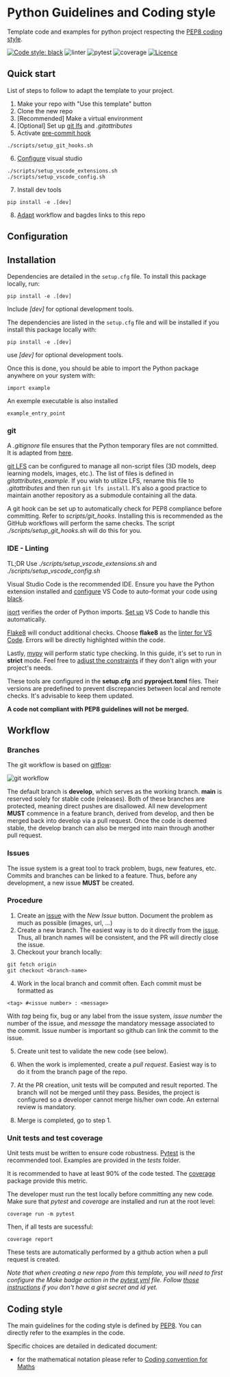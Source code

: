 # Python Guidelines and Coding style

Template code and examples for python project respecting the [PEP8 coding style](https://peps.python.org/pep-0008/).

[![Code style: black](https://img.shields.io/badge/code%20style-black-000000.svg)](https://github.com/psf/black) ![linter](https://github.com/pollen-robotics/python-coding-guidelines/actions/workflows/lint.yml/badge.svg) ![pytest](https://github.com/pollen-robotics/python-coding-guidelines/actions/workflows/pytest.yml/badge.svg) ![coverage](https://img.shields.io/endpoint?url=https://gist.githubusercontent.com/FabienDanieau/58642e8fe4589e710e26627e39ff92d7/raw/covbadge.json) [![Licence](https://img.shields.io/badge/licence-Apache%202.0-blue)](LICENSE)


## Quick start

List of steps to follow to adapt the template to your project.

1. Make your repo with "Use this template" button
2. Clone the new repo
3. [Recommended] Make a virtual environment
4. [Optional] Set up [git lfs](#git) and *.gitattributes*
5. Activate [pre-commit hook](#git)
```console
./scripts/setup_git_hooks.sh
```
6. [Configure](#ide---linting) visual studio
```console
./scripts/setup_vscode_extensions.sh
./scripts/setup_vscode_config.sh
```
7. Install dev tools
```console
pip install -e .[dev]
```
8. [Adapt](#unit-tests-and-test-coverage) workflow and bagdes links to this repo


## Configuration

## Installation

Dependencies are detailed in the `setup.cfg` file. To install this package locally, run:
```
pip install -e .[dev]
```
Include *[dev]* for optional development tools.

The dependencies are listed in the ```setup.cfg``` file and will be installed if you install this package locally with:
```
pip install -e .[dev]
```
use *[dev]* for optional development tools.


Once this is done, you should be able to import the Python package anywhere on your system with:
```console
import example
```

An exemple executable is also installed
```console
example_entry_point
```


### git

A *.gitignore* file ensures that the Python temporary files are not committed. It is adapted from [here](https://github.com/github/gitignore/blob/main/Python.gitignore).

[git LFS](https://git-lfs.com/) can be configured to manage all non-script files (3D models, deep learning models, images, etc.). The list of files is defined in *gitattributes_example*. If you wish to utilize LFS, rename this file to *.gitattributes* and then run ```git lfs install```. It's also a good practice to maintain another repository as a submodule containing all the data.

A git hook can be set up to automatically check for PEP8 compliance before committing. Refer to *scripts/git_hooks*. Installing this is recommended as the GitHub workflows will perform the same checks. The script *./scripts/setup_git_hooks.sh* will do this for you.


### IDE - Linting

TL;DR Use *./scripts/setup_vscode_extensions.sh* and *./scripts/setup_vscode_config.sh*

Visual Studio Code is the recommended IDE. Ensure you have the Python extension installed and [configure](https://dev.to/adamlombard/how-to-use-the-black-python-code-formatter-in-vscode-3lo0) VS Code to auto-format your code using [black](https://black.readthedocs.io).

[isort](https://pycqa.github.io/isort/) verifies the order of Python imports. [Set up](https://github.com/microsoft/vscode-isort#import-sorting-on-save) VS Code to handle this automatically.

[Flake8](https://flake8.pycqa.org) will conduct additional checks. Choose **flake8** as the [linter for VS Code](https://code.visualstudio.com/docs/python/linting). Errors will be directly highlighted within the code.

Lastly, [mypy](https://mypy.readthedocs.io/en/stable/index.html) will perform static type checking. In this guide, it's set to run in **strict** mode. Feel free to [adjust the constraints](https://mypy.readthedocs.io/en/stable/getting_started.html?highlight=strict#strict-mode-and-configuration) if they don't align with your project's needs.

These tools are configured in the **setup.cfg** and **pyproject.toml** files. Their versions are predefined to prevent discrepancies between local and remote checks. It's advisable to keep them updated.


**A code not compliant with PEP8 guidelines will not be merged.**

## Workflow

### Branches

The git workflow is based on [gitflow](https://www.atlassian.com/git/tutorials/comparing-workflows/gitflow-workflow):

![git workflow](https://wac-cdn.atlassian.com/dam/jcr:34c86360-8dea-4be4-92f7-6597d4d5bfae/02%20Feature%20branches.svg?cdnVersion=805)

The default branch is **develop**, which serves as the working branch. **main** is reserved solely for stable code (releases). Both of these branches are protected, meaning direct pushes are disallowed. All new development **MUST** commence in a feature branch, derived from develop, and then be merged back into develop via a pull request. Once the code is deemed stable, the develop branch can also be merged into main through another pull request.


### Issues

The issue system is a great tool to track problem, bugs, new features, etc. Commits and branches can be linked to a feature. Thus, before any development, a new issue **MUST** be created.

### Procedure

1. Create an [issue](https://github.com/pollen-robotics/unity-workflow/issues) with the *New Issue* button. Document the problem as much as possible (images, url, ...)
2. Create a new branch. The easiest way is to do it directly from the [issue](https://github.blog/changelog/2022-03-02-create-a-branch-for-an-issue/). Thus, all branch names will be consistent, and the PR will directly close the issue.
3. Checkout your branch locally:
 ```
 git fetch origin
 git checkout <branch-name>
 ```
4. Work in the local branch and commit often. Each commit must be formatted as
 ```
<tag> #<issue number> : <message>
 ```
 With *tag* being fix, bug or any label from the issue system, *issue number* the number of the issue, and *message* the mandatory message associated to the commit. Issue number is important so github can link the commit to the issue.
 
 5. Create unit test to validate the new code (see below).

 6. When the work is implemented, create a *pull request*. Easiest way is to do it from the branch page of the repo.
 
 7. At the PR creation, unit tests will be computed and result reported. The branch will not be merged until they pass. Besides, the project is configured so a developer cannot merge his/her own code. An external review is mandatory.
 8. Merge is completed, go to step 1.

 ### Unit tests and test coverage

 Unit tests must be written to ensure code robustness. [Pytest](https://docs.pytest.org) is the recommended tool. Examples are provided in the *tests* folder.
 
It is recommended to have at least 90% of the code tested. The [coverage](https://coverage.readthedocs.io) package provide this metric.

 The developer must run the test locally before committing any new code. Make sure that *pytest* and *coverage* are installed and run at the root level:
 ```
 coverage run -m pytest
 ```
Then, if all tests are sucessful:
 ```
 coverage report
 ```
 These tests are automatically performed by a github action when a pull request is created.

 _Note that when creating a new repo from this template, you will need to first configure the Make badge action in the [pytest.yml](https://github.com/pollen-robotics/python-template/blob/develop/.github/workflows/pytest.yml#L42-L53) file. Follow [those instructions](https://github.com/schneegans/dynamic-badges-action/tree/v1.6.0/#configuration) if you don't have a gist secret and id yet._ 

 ## Coding style

 The main guidelines for the coding style is defined by [PEP8](https://peps.python.org/pep-0008/). You can directly refer to the examples in the code.

 Specific choices are detailed in dedicated document:
 - for the mathematical notation please refer to [Coding convention for Maths](docs/convention_maths.md)